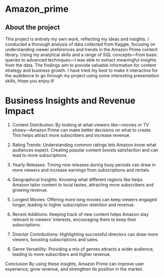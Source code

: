 # Amazon_prime
## About the project
This project is entirely my own work, reflecting my ideas and insights. I conducted a thorough analysis of data collected from Kaggle, focusing on understanding viewer preferences and trends in the Amazon Prime content library. Using my analytical skills and a range of SQL concepts—from basic queries to advanced techniques—I was able to extract meaningful insights from the data. The findings aim to provide valuable information for content strategy and business growth. I have tried my best to make it interactive for the audidence to go through my project using some interesting presentation skills, Hope you enjoy it!

# Business Insights and Revenue Impact

1. Content Distribution: By looking at what viewers like—movies or TV shows—Amazon Prime can make better decisions on what to create. This helps attract more subscribers and increase revenue.

2. Rating Trends: Understanding common ratings lets Amazon know what audiences expect. Creating popular content boosts satisfaction and can lead to more subscriptions.

3. Yearly Releases: Timing new releases during busy periods can draw in more viewers and increase earnings from subscriptions and rentals.

4. Geographical Insights: Knowing what different regions like helps Amazon tailor content to local tastes, attracting more subscribers and growing revenue.

5. Longest Movies: Offering more long movies can keep viewers engaged longer, leading to higher subscription retention and revenue.

6. Recent Additions: Keeping track of new content helps Amazon stay relevant to viewers’ interests, encouraging them to keep their subscriptions.

7. Director Contributions: Highlighting successful directors can draw more viewers, boosting subscriptions and sales.

8. Genre Versatility: Providing a mix of genres attracts a wider audience, leading to more subscribers and higher revenue.

Conclusion
By using these insights, Amazon Prime can improve user experience, grow revenue, and strengthen its position in the market.
